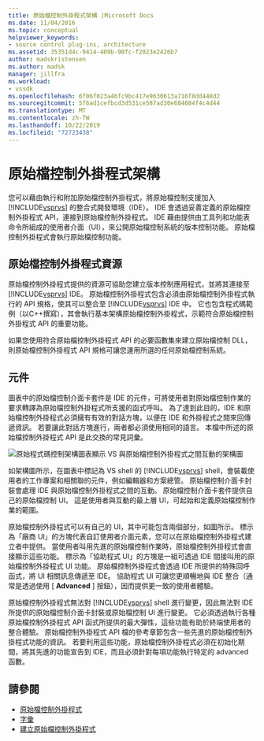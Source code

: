 ```yaml
---
title: 原始檔控制外掛程式架構 |Microsoft Docs
ms.date: 11/04/2016
ms.topic: conceptual
helpviewer_keywords:
- source control plug-ins, architecture
ms.assetid: 35351d4c-9414-409b-98fc-f2023e2426b7
author: madskristensen
ms.author: madsk
manager: jillfra
ms.workload:
- vssdk
ms.openlocfilehash: 6f06f023a46fc9bc417e9630613a716f8dd448d2
ms.sourcegitcommit: 5f6ad1cefbcd3d531ce587ad30e684684f4c4d44
ms.translationtype: MT
ms.contentlocale: zh-TW
ms.lasthandoff: 10/22/2019
ms.locfileid: "72723438"
---
```

# <a name="source-control-plug-in-architecture"></a>原始檔控制外掛程式架構
您可以藉由執行和附加原始檔控制外掛程式，將原始檔控制支援加入 [!INCLUDE[vsprvs](../../code-quality/includes/vsprvs_md.md)] 的整合式開發環境（IDE）。 IDE 會透過妥善定義的原始檔控制外掛程式 API，連接到原始檔控制外掛程式。 IDE 藉由提供由工具列和功能表命令所組成的使用者介面（UI），來公開原始檔控制系統的版本控制功能。 原始檔控制外掛程式會執行原始檔控制功能。

## <a name="source-control-plug-in-resources"></a>原始檔控制外掛程式資源
 原始檔控制外掛程式提供的資源可協助您建立版本控制應用程式，並將其連接至 [!INCLUDE[vsprvs](../../code-quality/includes/vsprvs_md.md)] IDE。 原始檔控制外掛程式包含必須由原始檔控制外掛程式執行的 API 規格，使其可以整合至 [!INCLUDE[vsprvs](../../code-quality/includes/vsprvs_md.md)] IDE 中。 它也包含程式碼範例（以C++撰寫），其會執行基本架構原始檔控制外掛程式，示範符合原始檔控制外掛程式 API 的重要功能。

 如果您使用符合原始檔控制外掛程式 API 的必要函數集來建立原始檔控制 DLL，則原始檔控制外掛程式 API 規格可讓您運用所選的任何原始檔控制系統。

## <a name="components"></a>元件
 圖表中的原始檔控制介面卡套件是 IDE 的元件，可將使用者對原始檔控制作業的要求轉譯為原始檔控制外掛程式所支援的函式呼叫。 為了達到此目的，IDE 和原始檔控制外掛程式必須擁有有效的對話方塊，以便在 IDE 和外掛程式之間來回傳遞資訊。 若要讓此對話方塊進行，兩者都必須使用相同的語言。 本檔中所述的原始檔控制外掛程式 API 是此交換的常見詞彙。

 ![原始程式碼控制架構圖表](../../extensibility/internals/media/vs_sccsdk_plug_in_arch.gif "vs_sccsdk_plug_in_arch")顯示 VS 與原始檔控制外掛程式之間互動的架構圖

 如架構圖所示，在圖表中標記為 VS shell 的 [!INCLUDE[vsprvs](../../code-quality/includes/vsprvs_md.md)] shell，會裝載使用者的工作專案和相關聯的元件，例如編輯器和方案總管。 原始檔控制介面卡封裝會處理 IDE 與原始檔控制外掛程式之間的互動。 原始檔控制介面卡套件提供自己的原始檔控制 UI。 這是使用者與互動的最上層 UI，可起始和定義原始檔控制作業的範圍。

 原始檔控制外掛程式可以有自己的 UI，其中可能包含兩個部分，如圖所示。 標示為「廠商 UI」的方塊代表自訂使用者介面元素，您可以在原始檔控制外掛程式建立者中提供。 當使用者叫用先進的原始檔控制作業時，原始檔控制外掛程式會直接顯示這些功能。 標示為「協助程式 UI」的方塊是一組可透過 IDE 間接叫用的原始檔控制外掛程式 UI 功能。 原始檔控制外掛程式會透過 IDE 所提供的特殊回呼函式，將 UI 相關訊息傳遞至 IDE。 協助程式 UI 可讓您更順暢地與 IDE 整合（通常是透過使用 [ **Advanced** ] 按鈕），因而提供更一致的使用者體驗。

 原始檔控制外掛程式無法對 [!INCLUDE[vsprvs](../../code-quality/includes/vsprvs_md.md)] shell 進行變更，因此無法對 IDE 所提供的原始檔控制介面卡封裝或原始檔控制 UI 進行變更。 它必須透過執行各種原始檔控制外掛程式 API 函式所提供的最大彈性，這些功能有助於終端使用者的整合體驗。 原始檔控制外掛程式 API 檔的參考章節包含一些先進的原始檔控制外掛程式功能的資訊。 若要利用這些功能，原始檔控制外掛程式必須在初始化期間，將其先進的功能宣告到 IDE，而且必須針對每項功能執行特定的 advanced 函數。

## <a name="see-also"></a>請參閱
- [原始檔控制外掛程式](../../extensibility/source-control-plug-ins.md)
- [字彙](../../extensibility/source-control-plug-in-glossary.md)
- [建立原始檔控制外掛程式](../../extensibility/internals/creating-a-source-control-plug-in.md)